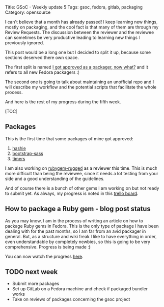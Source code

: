 Title: GSoC - Weekly update 5
Tags: gsoc, fedora, gitlab, packaging
Category: opensource

I can't believe that a month has already passed! I keep learning new things, mostly
on packaging, and the cool fact is that many of them are through my Review Requests.
The discussion between the reviewer and the reviewee can sometimes be very productive
leading to learning new things I previously ignored.

This post would be a long one but I decided to split it up, because some sections
deserved there own space.

The first split is named [I got approved as a packager, now what?](|filename|2013-07-21-fedora-after-packager-approval.md)
and it refers to all new Fedora packagers :)

The second one is going to talk about maintaining an unofficial repo and I will
describe my workflow and the potential scripts that facilitate the whole process.

And here is the rest of my progress during the fifth week. 

[TOC]

## Packages

This is the first time that some packages of mine got approved:

1. [hashie][]
2. [bootstrap-sass][]
3. [timers][]


I am also working on [rubygem-rugged][] as a reviewer this time. This is much more
difficult than being the reviewee, since it needs a lot testing from your side
and a good understanding of the guidelines.

And of course there is a bunch of other gems I am working on but not ready to
submit yet. As always, my progress is noted in this [trello board][].

## How to package a Ruby gem - blog post status

As you may know, I am in the process of writing an article on how to package Ruby
gems in Fedora. This is the only type of package I have been dealing with for the
past months, so I am far from an avid packager in general. But, as a structure
and wiki freak I like to have everything in order, even understandable by completely
newbies, so this is going to be very comprehensive. Progress is being made :)

You can now watch the progress [here][ruby-post-trello].

## TODO next week

- Submit more packages
- Set up GitLab on a Fedora machine and check if packaged bundler works
- Take on reviews of packages concerning the gsoc project


[repo-create]: https://fedoraproject.org/wiki/Fedorapeople_Repos#Script_for_easy_create_tree_local_repo_directory
[gitlab repository]: http://repos.fedorapeople.org/repos/axilleas/gitlab/
[ruby-post-trello]:  https://trello.com/c/oGOKkvBn/6-weekly-blog-posts
[bootstrap-sass]: https://bugzilla.redhat.com/show_bug.cgi?id=982679
[hashie]: https://bugzilla.redhat.com/show_bug.cgi?id=985358
[timers]: https://bugzilla.redhat.com/show_bug.cgi?id=969877
[trello board]: https://trello.com/c/IOzzF6MQ/16-gem-packaging-phase-1
[unofficial repo]: http://repos.fedorapeople.org/repos/axilleas/gitlab/
[rubygem-rugged]: https://bugzilla.redhat.com/show_bug.cgi?id=927374
